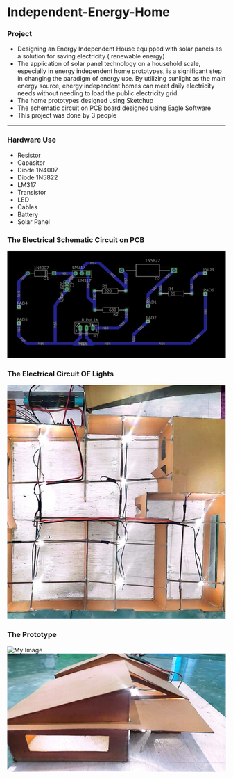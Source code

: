 # Independent-Energy-Home

### Project 
- Designing an Energy Independent House equipped with solar panels as a solution for saving electricity ( renewable energy)
- The application of solar panel technology on a household scale, especially in energy independent home prototypes, is a significant step in changing the paradigm of energy use. By utilizing sunlight as the main energy source, energy independent homes can meet daily electricity needs without needing to load the public electricity grid.
- The home prototypes designed using Sketchup
- The schematic circuit on PCB board designed using Eagle Software
- This project was done by 3 people
  
---
### Hardware Use
- Resistor 
- Capasitor
- Diode 1N4007
- Diode 1N5822
- LM317
- Transistor
- LED
- Cables
- Battery
- Solar Panel
  
### The Electrical Schematic Circuit on PCB
![My Image](circuit.jpeg)

### The Electrical Circuit OF Lights
![My Image](led.jpeg)

### The Prototype
![My Image](Gambar1.jpeg)
![My Image](prototypr.jpeg)

